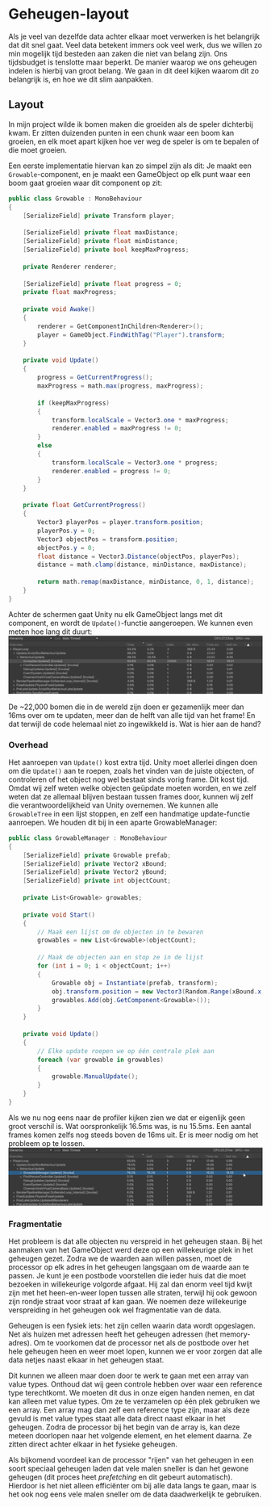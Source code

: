 ﻿# Geheugen-layout

Als je veel van dezelfde data achter elkaar moet verwerken is het belangrijk dat dit snel gaat. Veel data betekent immers ook veel werk, dus we willen zo min mogelijk tijd besteden aan zaken die niet van belang zijn. Ons tijdsbudget is tenslotte maar beperkt. De manier waarop we ons geheugen indelen is hierbij van groot belang. We gaan in dit deel kijken waarom dit zo belangrijk is, en hoe we dit slim aanpakken. 

## Layout

In mijn project wilde ik bomen maken die groeiden als de speler dichterbij kwam. Er zitten duizenden punten in een chunk waar een boom kan groeien, en elk moet apart kijken hoe ver weg de speler is om te bepalen of die moet groeien. 

Een eerste implementatie hiervan kan zo simpel zijn als dit: Je maakt een `Growable`-component, en je maakt een GameObject op elk punt waar een boom gaat groeien waar dit component op zit:

```csharp
public class Growable : MonoBehaviour
{
    [SerializeField] private Transform player;

    [SerializeField] private float maxDistance;
    [SerializeField] private float minDistance;
    [SerializeField] private bool keepMaxProgress;

    private Renderer renderer;

    [SerializeField] private float progress = 0;
    private float maxProgress;

    private void Awake()
    {
        renderer = GetComponentInChildren<Renderer>();
        player = GameObject.FindWithTag("Player").transform;
    }

    private void Update()
    {
        progress = GetCurrentProgress();
        maxProgress = math.max(progress, maxProgress);

        if (keepMaxProgress)
        {
            transform.localScale = Vector3.one * maxProgress;
            renderer.enabled = maxProgress != 0;
        }
        else
        {
            transform.localScale = Vector3.one * progress;
            renderer.enabled = progress != 0;
        }
    }

    private float GetCurrentProgress()
    {
        Vector3 playerPos = player.transform.position;
        playerPos.y = 0;
        Vector3 objectPos = transform.position;
        objectPos.y = 0;
        float distance = Vector3.Distance(objectPos, playerPos);
        distance = math.clamp(distance, minDistance, maxDistance);

        return math.remap(maxDistance, minDistance, 0, 1, distance);
    }
}
```

Achter de schermen gaat Unity nu elk GameObject langs met dit component, en wordt de `Update()`-functie aangeroepen. We kunnen even meten hoe lang dit duurt:
![Fig_GrowableBase.png](Fig_GrowableBase.png)

De ~22,000 bomen die in de wereld zijn doen er gezamenlijk meer dan 16ms over om te updaten, meer dan de helft van alle tijd van het frame! En dat terwijl de code helemaal niet zo ingewikkeld is. Wat is hier aan de hand?

### Overhead

Het aanroepen van `Update()` kost extra tijd. Unity moet allerlei dingen doen om die `Update()` aan te roepen, zoals het vinden van de juiste objecten, of controleren of het object nog wel bestaat sinds vorig frame. Dit kost tijd. Omdat wij zelf weten welke objecten geüpdate moeten worden, en we zelf weten dat ze allemaal blijven bestaan tussen frames door, kunnen wij zelf die verantwoordelijkheid van Unity overnemen. We kunnen alle `GrowableTree` in een lijst stoppen, en zelf een handmatige update-functie aanroepen. We houden dit bij in een aparte GrowableManager:

```csharp
public class GrowableManager : MonoBehaviour
{
    [SerializeField] private Growable prefab;
    [SerializeField] private Vector2 xBound;
    [SerializeField] private Vector2 yBound;
    [SerializeField] private int objectCount;

    private List<Growable> growables;
    
    private void Start()
    {
        // Maak een lijst om de objecten in te bewaren
        growables = new List<Growable>(objectCount);
        
        // Maak de objecten aan en stop ze in de lijst
        for (int i = 0; i < objectCount; i++)
        {
            Growable obj = Instantiate(prefab, transform);
            obj.transform.position = new Vector3(Random.Range(xBound.x, xBound.y), 0, Random.Range(yBound.x, yBound.y));
            growables.Add(obj.GetComponent<Growable>());
        }
    }

    private void Update()
    {
        // Elke update roepen we op één centrale plek aan
        foreach (var growable in growables)
        {
            growable.ManualUpdate();
        }
    }
}
```

Als we nu nog eens naar de profiler kijken zien we dat er eigenlijk geen groot verschil is. Wat oorspronkelijk 16.5ms was, is nu 15.5ms. Een aantal frames komen zelfs nog steeds boven de 16ms uit. Er is meer nodig om het probleem op te lossen.
![Fig_GrowableManual.png](Fig_GrowableManual.png)

### Fragmentatie

Het probleem is dat alle objecten nu verspreid in het geheugen staan. Bij het aanmaken van het GameObject werd deze op een willekeurige plek in het geheugen gezet. Zodra we de waarden aan willen passen, moet de processor op elk adres in het geheugen langsgaan om de waarde aan te passen. Je kunt je een postbode voorstellen die ieder huis dat die moet bezoeken in willekeurige volgorde afgaat. Hij zal dan enorm veel tijd kwijt zijn met het heen-en-weer lopen tussen alle straten, terwijl hij ook gewoon zijn rondje straat voor straat af kan gaan. We noemen deze willekeurige verspreiding in het geheugen ook wel fragmentatie van de data.

Geheugen is een fysiek iets: het zijn cellen waarin data wordt opgeslagen. Net als huizen met adressen heeft het geheugen adressen (het memory-adres). Om te voorkomen dat de processor net als de postbode over het hele geheugen heen en weer moet lopen, kunnen we er voor zorgen dat alle data netjes naast elkaar in het geheugen staat. 

Dit kunnen we alleen maar doen door te werk te gaan met een array van value types. Onthoud dat wij geen controle hebben over waar een reference type terechtkomt. We moeten dit dus in onze eigen handen nemen, en dat kan alleen met value types. Om ze te verzamelen op één plek gebruiken we een array. Een array mag dan zelf een reference type zijn, maar als deze gevuld is met value types staat alle data direct naast elkaar in het geheugen. Zodra de processor bij het begin van de array is, kan deze meteen doorlopen naar het volgende element, en het element daarna. Ze zitten direct achter elkaar in het fysieke geheugen.

Als bijkomend voordeel kan de processor "rijen" van het geheugen in een soort speciaal geheugen laden dat vele malen sneller is dan het gewone geheugen (dit proces heet *prefetching* en dit gebeurt automatisch). Hierdoor is het niet alleen efficiënter om bij alle data langs te gaan, maar is het ook nog eens vele malen sneller om de data daadwerkelijk te gebruiken.

```csharp

```
